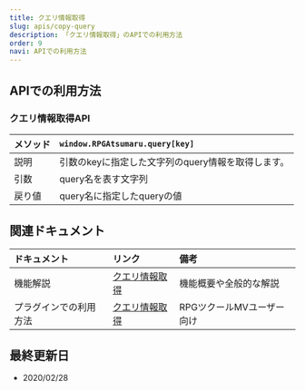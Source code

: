 ```yaml
---
title: クエリ情報取得
slug: apis/copy-query
description: 「クエリ情報取得」のAPIでの利用方法
order: 9
navi: APIでの利用方法
---
```

    
## APIでの利用方法
### クエリ情報取得API
    
メソッド |`window.RPGAtsumaru.query[key]`
:---|:---
説明|引数のkeyに指定した文字列のquery情報を取得します。
引数| query名を表す文字列
戻り値|query名に指定したqueryの値
    
## 関連ドキュメント
    
ドキュメント|リンク|備考
:---|:---|:---
機能解説|[クエリ情報取得](/copy-query)|機能概要や全般的な解説
プラグインでの利用方法|[クエリ情報取得](/plugins/copy-query)|RPGツクールMVユーザー向け
    
## 最終更新日
 - 2020/02/28
